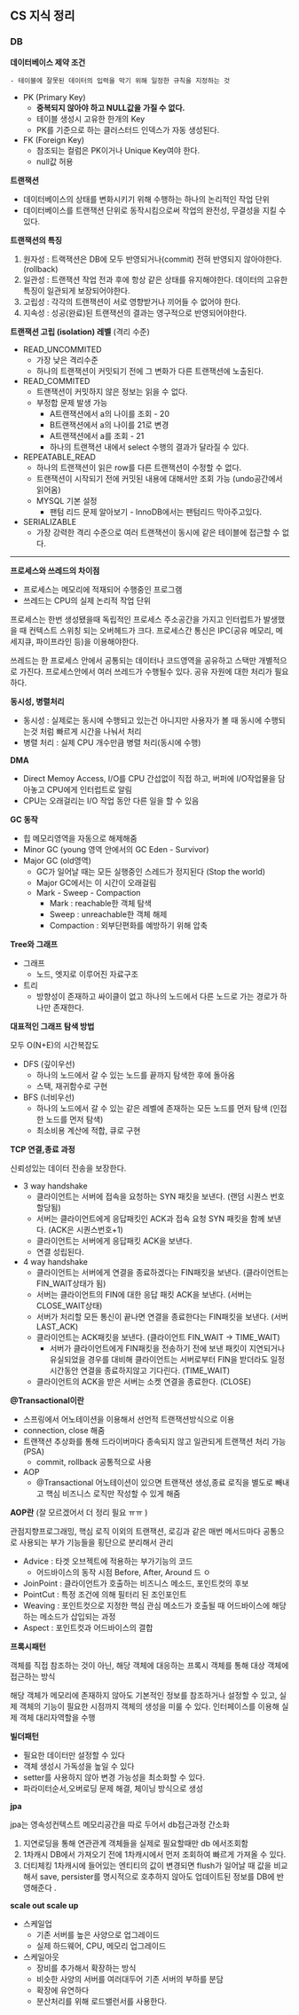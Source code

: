 ## CS 지식 정리

### DB

**데이터베이스 제약 조건**

```
- 테이블에 잘못된 데이터의 입력을 막기 위해 일정한 규칙을 지정하는 것
```

- PK (Primary Key)
  - **중복되지 않아야 하고 NULL값을 가질 수 없다.**
  - 테이블 생성시 고유한 한개의 Key
  - PK를 기준으로 하는 클러스터드 인덱스가 자동 생성된다.
- FK (Foreign Key)
  - 참조되는 컬럼은 PK이거나 Unique Key여야 한다.
  - null값 허용

**트랜잭션**

- 데이터베이스의 상태를 변화시키기 위해 수행하는 하나의 논리적인 작업 단위 
- 데이터베이스를 트랜잭션 단위로 동작시킴으로써 작업의 완전성, 무결성을 지킬 수 있다. 

**트랜잭션의 특징**

1. 원자성 : 트랙잭션은 DB에 모두 반영되거나(commit) 전혀 반영되지 않아야한다.(rollback)
2. 일관성 : 트랜잭션 작업 전과 후에 항상 같은 상태를 유지해야한다. 데이터의 고유한 특징이 일관되게 보장되어야한다.
3. 고립성 : 각각의 트랜잭션이 서로 영향받거나 끼어들 수 없어야 한다. 
4. 지속성 : 성공(완료)된 트랜잭션의 결과는 영구적으로 반영되어야한다. 

**트랜잭션 고립 (isolation) 레벨** (격리 수준)

- READ_UNCOMMITED
  - 가장 낮은 격리수준
  - 하나의 트랜잭션이 커밋되기 전에 그 변화가 다른 트랜잭션에 노출된다.
- READ_COMMITED
  - 트랜잭션이 커밋하지 않은 정보는 읽을 수 없다. 
  - 부정합 문제 발생 가능
    - A트랜잭션에서 a의 나이를 조회 - 20 
    - B트랜잭션에서 a의 나이를 21로 변경
    - A트랜잭션에서 a를 조회 - 21
    - 하나의 트랜잭션 내에서 select 수행의 결과가 달라질 수 있다.
- REPEATABLE_READ
  - 하나의 트랜잭션이 읽은 row를 다른 트랜잭션이 수정할 수 없다.
  - 트랜잭션이 시작되기 전에 커밋된 내용에 대해서만 조회 가능 (undo공간에서 읽어옴)
  - MYSQL 기본 설정
    - 팬텀 리드 문제 알아보기 - InnoDB에서는 팬텀리드 막아주고있다.
- SERIALIZABLE 
  - 가장 강력한 격리 수준으로 여러 트랜잭션이 동시에 같은 테이블에 접근할 수 없다.

---

**프로세스와 쓰레드의 차이점**

- 프로세스는 메모리에 적재되어 수행중인 프로그램
- 쓰레드는 CPU의 실제 논리적 작업 단위

프로세스는 한번 생성됐을때 독립적인 프로세스 주소공간을 가지고 인터럽트가 발생했을 때 컨텍스트 스위칭 되는 오버헤드가 크다. 프로세스간 통신은 IPC(공유 메모리, 메세지큐, 파이프라인 등)을 이용해야한다.  

쓰레드는 한 프로세스 안에서 공통되는 데이터나 코드영역을 공유하고 스택만 개별적으로 가진다. 프로세스안에서 여러 쓰레드가 수행될수 있다. 공유 자원에 대한 처리가 필요하다.

**동시성, 병렬처리**

- 동시성 : 실제로는 동시에 수행되고 있는건 아니지만 사용자가 볼 때 동시에 수행되는것 처럼 빠르게 시간을 나눠서 처리
- 병렬 처리 : 실제 CPU 개수만큼 병렬 처리(동시에 수행)

**DMA**

- Direct Memoy Access, I/O를 CPU 간섭없이 직접 하고, 버퍼에 I/O작업물을 담아놓고 CPU에게 인터럽트로 알림  
- CPU는 오래걸리는 I/O 작업 동안 다른 일을 할 수 있음  

**GC 동작** 

- 힙 메모리영역을 자동으로 해제해줌
- Minor GC (young 영역 안에서의 GC Eden - Survivor)
- Major GC (old영역)
  - GC가 일어날 때는 모든 실행중인 스레드가 정지된다 (Stop the world)
  - Major GC에서는 이 시간이 오래걸림
  - Mark - Sweep - Compaction  
    - Mark : reachable한 객체 탐색
    - Sweep : unreachable한 객체 해제
    - Compaction : 외부단편화를 예방하기 위해 압축

**Tree와 그래프**

- 그래프
  - 노드, 엣지로 이루어진 자료구조
- 트리
  - 방향성이 존재하고 싸이클이 없고 하나의 노드에서 다른 노드로 가는 경로가 하나만 존재한다. 

**대표적인 그래프 탐색 방법**

모두 O(N+E)의 시간복잡도

- DFS (깊이우선)
  - 하나의 노드에서 갈 수 있는 노드를 끝까지 탐색한 후에 돌아옴
  - 스택, 재귀함수로 구현
- BFS (너비우선)
  - 하나의 노드에서 갈 수 있는 같은 레벨에 존재하는 모든 노드를 먼저 탐색 (인접한 노드를 먼저 탐색)
  - 최소비용 계산에 적합, 큐로 구현 

**TCP 연결,종료 과정**

신뢰성있는 데이터 전송을 보장한다.

- 3 way handshake
  - 클라이언트는 서버에 접속을 요청하는 SYN 패킷을 보낸다. (랜덤 시퀀스 번호 할당됨)
  - 서버는 클라이언트에게 응답패킷인 ACK과 접속 요청 SYN 패킷을 함께 보낸다. (ACK은 시퀀스번호+1)
  - 클라이언트는 서버에게 응답패킷 ACK을 보낸다.
  - 연결 성립된다.
- 4 way handshake
  - 클라이언트는 서버에게 연결을 종료하겠다는 FIN패킷을 보낸다. (클라이언트는 FIN_WAIT상태가 됨)
  - 서버는 클라이언트의 FIN에 대한 응답 패킷 ACK을 보낸다. (서버는 CLOSE_WAIT상태)
  - 서버가 처리할 모든 통신이 끝나면 연결을 종료한다는 FIN패킷을 보낸다. (서버 LAST_ACK)
  - 클라이언트는 ACK패킷을 보낸다. (클라이언트 FIN_WAIT -> TIME_WAIT)
    - 서버가 클라이언트에게 FIN패킷을 전송하기 전에 보낸 패킷이 지연되거나 유실되었을 경우를 대비해 클라이언트는 서버로부터 FIN을 받더라도 일정 시간동안 연결을 종료하지않고 기다린다. (TIME_WAIT)
  - 클라이언트의 ACK을 받은 서버는 소켓 연결을 종료한다. (CLOSE)

**@Transactional이란**

- 스프링에서 어노테이션을 이용해서 선언적 트랜잭션방식으로 이용
- connection, close 해줌 
- 트랜잭션 추상화를 통해 드라이버마다 종속되지 않고 일관되게 트랜잭션 처리 가능 (PSA)
  - commit, rollback 공통적으로 사용 
- AOP
  - @Transactional 어노테이션이 있으면 트랜잭션 생성,종료 로직을 별도로 빼내고 핵심 비즈니스 로직만 작성할 수 있게 해줌



**AOP란** (잘 모르겠어서 더 정리 필요 ㅠㅠ )

관점지향프로그래밍, 핵심 로직 이외의 트랜잭션, 로깅과 같은 매번 메서드마다 공통으로 사용되는 부가 기능들을 횡단으로 분리해서 관리

- Advice : 타겟 오브젝트에 적용하는 부가기능의 코드
  - 어드바이스의 동작 시점 Before, After, Around 드 ㅇ
- JoinPoint : 클라이언트가 호출하는 비즈니스 메소드, 포인트컷의 후보
- PointCut : 특정 조건에 의해 필터리 된 조인포인트
- Weaving : 포인트컷으로 지정한 핵심 관심 메소드가 호출될 때 어드바이스에 해당하는 메소드가 삽입되는 과정
- Aspect : 포인트컷과 어드바이스의 결합



**프록시패턴**

객체를 직접 참조하는 것이 아닌, 해당 객체에 대응하는 프록시 객체를 통해 대상 객체에 접근하는 방식  

해당 객체가 메모리에 존재하지 않아도 기본적인 정보를 참조하거나 설정할 수 있고, 실제 객체의 기능이 필요한 시점까지 객체의 생성을 미룰 수 있다. 인터페이스를 이용해 실제 객체 대리자역할을 수행 

**빌더패턴**

- 필요한 데이터만 설정할 수 있다
- 객체 생성시 가독성을 높일 수 있다
- setter를 사용하지 않아 변경 가능성을 최소화할 수 있다.
- 파라미터순서,오버로딩 문제 해결, 체이닝 방식으로 생성 

**jpa**

jpa는 영속성컨텍스트 메모리공간을 따로 두어서 db접근과정 간소화

1. 지연로딩을 통해 연관관계 객체들을 실제로 필요할때만 db 에서조회함
2. 1차캐시
   DB에서 가져오기 전에 1차캐시에서 먼저 조회하여 빠르게 가져올 수 있다.
3. 더티체킹 
   1차캐시에 들어있는 엔티티의 값이 변경되면 flush가 일어날 때 값을 비교해서 save, persister를 명시적으로 호추하지 않아도 업데이트된 정보를 DB에 반영해준다 .

**scale out scale up**

- 스케일업 
  - 기존 서버를 높은 사양으로 업그레이드
  - 실제 하드웨어, CPU, 메모리 업그레이드 
- 스케일아웃
  - 장비를 추가해서 확장하는 방식
  - 비슷한 사양의 서버를 여러대두어 기존 서버의 부하를 분담
  - 확장에 유연하다
  - 분산처리를 위해 로드밸런서를 사용한다. 
